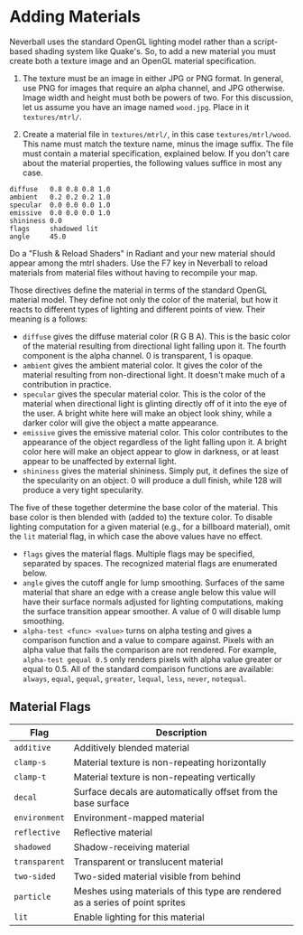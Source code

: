 # Adding Materials

Neverball uses the standard OpenGL lighting model rather than a script-based shading system like Quake's. So, to add a new material you must create both a texture image and an OpenGL material specification. 

1. The texture must be an image in either JPG or PNG format. In general, use PNG for images that require an alpha channel, and JPG otherwise. Image width and height must both be powers of two. For this discussion, let us assume you have an image named `wood.jpg`. Place in it `textures/mtrl/`. 

2. Create a material file in `textures/mtrl/`, in this case `textures/mtrl/wood`. This name must match the texture name, minus the image suffix. The file must contain a material specification, explained below. If you don't care about the material properties, the following values suffice in most any case.

```
diffuse   0.8 0.8 0.8 1.0
ambient   0.2 0.2 0.2 1.0
specular  0.0 0.0 0.0 1.0
emissive  0.0 0.0 0.0 1.0
shininess 0.0
flags     shadowed lit
angle     45.0
```

Do a "Flush & Reload Shaders" in Radiant and your new material should appear among the mtrl shaders. Use the F7 key in Neverball to reload materials from material files without having to recompile your map.

Those directives define the material in terms of the standard OpenGL material model. They define not only the color of the material, but how it reacts to different types of lighting and different points of view. Their meaning is a follows: 

* `diffuse` gives the diffuse material color (R G B A). This is the basic color of the material resulting from directional light falling upon it. The fourth component is the alpha channel. 0 is transparent, 1 is opaque. 
* `ambient` gives the ambient material color. It gives the color of the material resulting from non-directional light. It doesn't make much of a contribution in practice. 
* `specular` gives the specular material color. This is the color of the material when directional light is glinting directly off of it into the eye of the user. A bright white here will make an object look shiny, while a darker color will give the object a matte appearance. 
* `emissive` gives the emissive material color. This color contributes to the appearance of the object regardless of the light falling upon it. A bright color here will make an object appear to glow in darkness, or at least appear to be unaffected by external light. 
* `shininess` gives the material shininess. Simply put, it defines the size of the specularity on an object. 0 will produce a dull finish, while 128 will produce a very tight specularity. 

The five of these together determine the base color of the material. This base color is then blended with (added to) the texture color. To disable lighting computation for a given material (e.g., for a billboard material), omit the `lit` material flag, in which case the above values have no effect.

* `flags` gives the material flags. Multiple flags may be specified, separated by spaces. The recognized material flags are enumerated below.
* `angle` gives the cutoff angle for lump smoothing. Surfaces of the same material that share an edge with a crease angle below this value will have their surface normals adjusted for lighting computations, making the surface transition appear smoother. A value of 0 will disable lump smoothing.
* `alpha-test <func> <value>` turns on alpha testing and gives a comparison function and a value to compare against. Pixels with an alpha value that fails the comparison are not rendered. For example, `alpha-test gequal 0.5` only renders pixels with alpha value greater or equal to 0.5. All of the standard comparison functions are available: `always`, `equal`, `gequal`, `greater`, `lequal`, `less`, `never`, `notequal`.

## Material Flags

Flag          | Description
--------------|------------
`additive`    | Additively blended material
`clamp-s`     | Material texture is non-repeating horizontally
`clamp-t`     | Material texture is non-repeating vertically
`decal`       | Surface decals are automatically offset from the base surface
`environment` | Environment-mapped material
`reflective`  | Reflective material
`shadowed`    | Shadow-receiving material
`transparent` | Transparent or translucent material
`two-sided`   | Two-sided material visible from behind
`particle`    | Meshes using materials of this type are rendered as a series of point sprites
`lit`         | Enable lighting for this material
